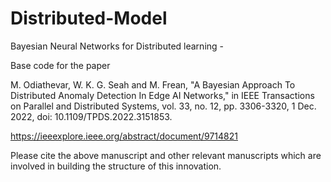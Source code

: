 # Distributed-Model
Bayesian Neural Networks for Distributed learning - 

Base code for the paper 

M. Odiathevar, W. K. G. Seah and M. Frean, "A Bayesian Approach To Distributed Anomaly Detection In Edge AI Networks," in IEEE Transactions on Parallel and Distributed Systems, vol. 33, no. 12, pp. 3306-3320, 1 Dec. 2022, doi: 10.1109/TPDS.2022.3151853.

https://ieeexplore.ieee.org/abstract/document/9714821



Please cite the above manuscript and other relevant manuscripts which are involved in building the structure of this innovation.

